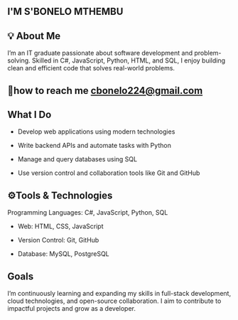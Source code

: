 ## I'M S'BONELO MTHEMBU
## 💡 About Me

I’m an IT graduate passionate about software development and problem-solving. Skilled in C#, JavaScript, Python, HTML, and SQL, I enjoy building clean and efficient code that solves real-world problems.
 ## 📩how to reach me cbonelo224@gmail.com

## What I Do
- Develop web applications using modern technologies

- Write backend APIs and automate tasks with Python

- Manage and query databases using SQL

- Use version control and collaboration tools like Git and GitHub

## ⚙️Tools & Technologies
Programming Languages: C#, JavaScript, Python, SQL

- Web: HTML, CSS, JavaScript 

- Version Control: Git, GitHub

- Database: MySQL, PostgreSQL 

## Goals
I’m continuously learning and expanding my skills in full-stack development, cloud technologies, and open-source collaboration. I aim to contribute to impactful projects and grow as a developer.

